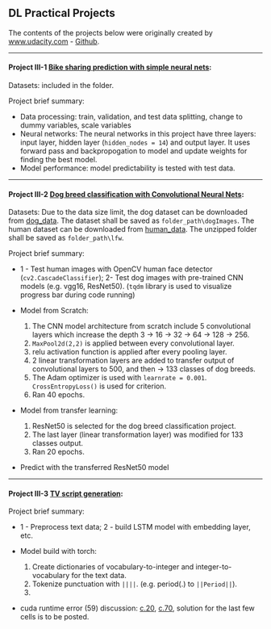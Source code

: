 ## DL Practical Projects

The contents of the projects below were originally created by www.udacity.com - [Github](https://github.com/udacity).

------

#### Project III-1 [Bike sharing prediction with simple neural nets](https://github.com/hangdeng/MachineLearningToDeepLearning-Practical-Projects/blob/master/DeepLearning-Practical-Projects/Project-Bike_sharing/Predicting_bike_sharing_data.ipynb):

Datasets: included in the folder.

Project brief summary:
* Data processing: train, validation, and test data splitting, change to dummy variables, scale variables
* Neural networks: The neural networks in this project have three layers: input layer, hidden layer (`hidden_nodes = 14`) and output layer. It uses forward pass and backpropogation to model and update weights for finding the best model.
* Model performance: model predictability is tested with test data.

------

#### Project III-2 [Dog breed classification with Convolutional Neural Nets](https://github.com/hangdeng/MachineLearningToDeepLearning-Practical-Projects/tree/master/DeepLearning-Practical-Projects/project-dog-classification):

Datasets: Due to the data size limit, the dog dataset can be downloaded from [dog_data](https://s3-us-west-1.amazonaws.com/udacity-aind/dog-project/dogImages.zip). The dataset shall be saved as `folder_path\dogImages`. The human dataset can be downloaded from [human_data](https://s3-us-west-1.amazonaws.com/udacity-aind/dog-project/lfw.zip). The unzipped folder shall be saved as `folder_path\lfw`.

Project brief summary:
* 1 - Test human images with OpenCV human face detector (`cv2.CascadeClassifier`); 2- Test dog images with pre-trained CNN models (e.g. vgg16, ResNet50). (`tqdm` library is used to visualize progress bar during code running)

* Model from Scratch:
  1. The CNN model architecture from scratch include 5 convolutional layers which increase the depth 3 -> 16 -> 32 -> 64 -> 128 -> 256.
  2. `MaxPool2d(2,2)` is applied between every convolutional layer.
  3. relu activation function is applied after every pooling layer.
  4. 2 linear transformation layers are added to transfer output of convolutional layers to 500, and then -> 133 classes of dog breeds.
  5. The Adam optimizer is used with `learnrate = 0.001`. `CrossEntropyLoss()` is used for criterion.
  6. Ran 40 epochs.
  
* Model from transfer learning:
  1. ResNet50 is selected for the dog breed classification project.
  2. The last layer (linear transformation layer) was modified for 133 classes output.
  3. Ran 20 epochs.
  
* Predict with the transferred ResNet50 model
------

#### Project III-3 [TV script generation](https://github.com/hangdeng/MachineLearningToDeepLearning-Practical-Projects/tree/master/DeepLearning-Practical-Projects/project-tv-script-generation):

Project brief summary:
* 1 - Preprocess text data; 2 - build LSTM model with embedding layer, etc.

* Model build with torch:
  1. Create dictionaries of vocabulary-to-integer and integer-to-vocabulary for the text data.
  2. Tokenize punctuation with `||||`. (e.g. period(.) to `||Period||`).
  3.

* cuda runtime error (59) discussion: [c.20](https://github.com/pytorch/pytorch/issues/9585), [c.70](https://github.com/pytorch/pytorch/issues/6198), solution for the last few cells is to be posted.

